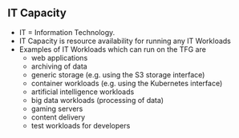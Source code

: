 ## IT Capacity

- IT = Information Technology.
- IT Capacity is resource availability for running any IT Workloads
- Examples of IT Workloads which can run on the TFG are
    - web applications
    - archiving of data
    - generic storage (e.g. using the S3 storage interface)
    - container workloads (e.g. using the Kubernetes interface)
    - artificial intelligence workloads
    - big data workloads (processing of data)
    - gaming servers
    - content delivery
    - test workloads for developers
